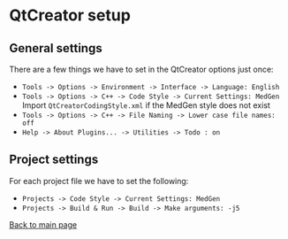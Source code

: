 # QtCreator setup

## General settings
There are a few things we have to set in the QtCreator options just once:

 * `Tools -> Options -> Environment -> Interface -> Language: English`
 * `Tools -> Options -> C++ -> Code Style -> Current Settings: MedGen`  
    Import `QtCreatorCodingStyle.xml` if the MedGen style does not exist
 * `Tools -> Options -> C++ -> File Naming -> Lower case file names: off`
 * `Help -> About Plugins... -> Utilities -> Todo : on`

## Project settings
For each project file we have to set the following:
	
 * `Projects -> Code Style -> Current Settings: MedGen`
 * `Projects -> Build & Run -> Build -> Make arguments: -j5`


[Back to main page](index.md)